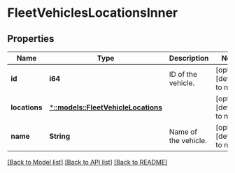 # FleetVehiclesLocationsInner

## Properties
Name | Type | Description | Notes
------------ | ------------- | ------------- | -------------
**id** | **i64** | ID of the vehicle. | [optional] [default to null]
**locations** | [***::models::FleetVehicleLocations**](FleetVehicleLocations.md) |  | [optional] [default to null]
**name** | **String** | Name of the vehicle. | [optional] [default to null]

[[Back to Model list]](../README.md#documentation-for-models) [[Back to API list]](../README.md#documentation-for-api-endpoints) [[Back to README]](../README.md)


